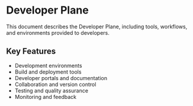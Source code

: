 # Developer Plane

This document describes the Developer Plane, including tools, workflows, and environments provided to developers.

## Key Features
- Development environments
- Build and deployment tools
- Developer portals and documentation
- Collaboration and version control
- Testing and quality assurance
- Monitoring and feedback
